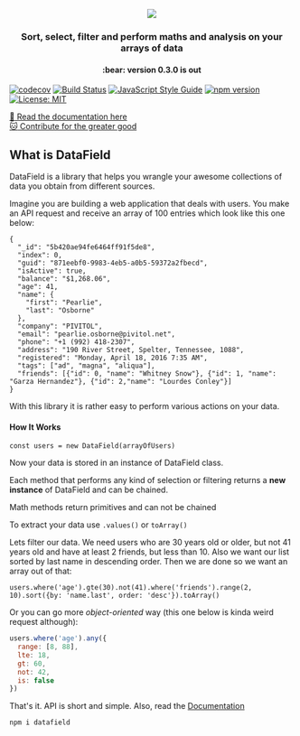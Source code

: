 <p align="center">
  <img src="https://rawgit.com/tomkallen/datafield/master/docs/datafield.png">
</p>

<h3 align="center">Sort, select, filter and perform maths and analysis on your arrays of data</h3>
<h4 color="blue" align="center">:bear: version 0.3.0 is out</h4>

[![codecov](https://codecov.io/gh/tomkallen/datafield/branch/master/graph/badge.svg)](https://codecov.io/gh/tomkallen/datafield)
[![Build Status](https://travis-ci.org/tomkallen/datafield.svg?branch=master)](https://travis-ci.org/tomkallen/datafield)
[![JavaScript Style Guide](https://img.shields.io/badge/code_style-standard-brightgreen.svg)](https://standardjs.com)
[![npm version](https://badge.fury.io/js/datafield.svg)](https://badge.fury.io/js/datafield)
[![License: MIT](https://img.shields.io/badge/License-MIT-yellow.svg)](https://opensource.org/licenses/MIT)


[:page_facing_up: Read the documentation here](https://tomkallen.github.io/datafield/)  
[:cat: Contribute for the greater good](https://github.com/tomkallen/datafield/blob/master/CONTRIBUTING.md)  

## What is DataField

DataField is a library that helps you wrangle your awesome collections of data you obtain from different sources.

Imagine you are building a web application that deals with users. You make an API request and receive an array of 100 entries which look like this one below:

    {
      "_id": "5b420ae94fe6464ff91f5de8",
      "index": 0,
      "guid": "871eebf0-9983-4eb5-a0b5-59372a2fbecd",
      "isActive": true,
      "balance": "$1,268.06",
      "age": 41,
      "name": {
        "first": "Pearlie",
        "last": "Osborne"
      },
      "company": "PIVITOL",
      "email": "pearlie.osborne@pivitol.net",
      "phone": "+1 (992) 418-2307",
      "address": "190 River Street, Spelter, Tennessee, 1088",
      "registered": "Monday, April 18, 2016 7:35 AM",
      "tags": ["ad", "magna", "aliqua"],
      "friends": [{"id": 0, "name": "Whitney Snow"}, {"id": 1, "name": "Garza Hernandez"}, {"id": 2,"name": "Lourdes Conley"}]
    } 
      

With this library it is rather easy to perform various actions on your data.

#### How It Works

    const users = new DataField(arrayOfUsers)

Now your data is stored in an instance of DataField class.

Each method that performs any kind of selection or filtering returns a **new instance** of DataField and can be chained.

Math methods return primitives and can not be chained

To extract your data use `.values()` or `toArray()`

  
Lets filter our data. We need users who are 30 years old or older, but not 41 years old and have at least 2 friends, but less than 10. Also we want our list sorted by last name in descending order. Then we are done so we want an array out of that:

    users.where('age').gte(30).not(41).where('friends').range(2, 10).sort({by: 'name.last', order: 'desc'}).toArray()
    
Or you can go more *object-oriented* way (this one below is kinda weird request although):

```js
users.where('age').any({
  range: [8, 88],
  lte: 18,
  gt: 60,
  not: 42,
  is: false
})
```


That's it. API is short and simple.
Also, read the [Documentation](https://tomkallen.github.io/datafield/)

`npm i datafield`

